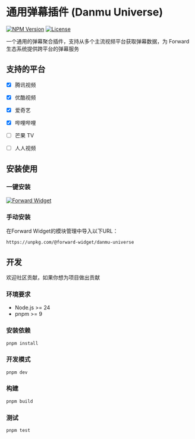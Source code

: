 # 通用弹幕插件 (Danmu Universe)

[![NPM Version](https://img.shields.io/npm/v/@forward-widget/danmu-universe)](https://www.npmjs.com/package/@forward-widget/danmu-universe)
[![License](https://img.shields.io/npm/l/@forward-widget/danmu-universe)](https://github.com/baranwang/forward-widgets)

一个通用的弹幕聚合插件，支持从多个主流视频平台获取弹幕数据，为 Forward 生态系统提供跨平台的弹幕服务

## 支持的平台

- [x] 腾讯视频
- [x] 优酷视频
- [x] 爱奇艺
- [x] 哔哩哔哩
- [ ] 芒果 TV
- [ ] 人人视频


## 安装使用

### 一键安装

[![Forward Widget](https://img.shields.io/badge/dynamic/json?url=http%3A%2F%2Funpkg.com%2F%40forward-widget%2Fdanmu-universe%2Fpackage.json&query=%24.version&prefix=%E9%80%9A%E7%94%A8%E5%BC%B9%E5%B9%95%20v&style=flat-square&label=Forward%20Widget&labelColor=black)](forward://widget?url=https%3A%2F%2Funpkg.com%2F%40forward-widget%2Fdanmu-universe)

### 手动安装

在Forward Widget的模块管理中导入以下URL：

```
https://unpkg.com/@forward-widget/danmu-universe
```

## 开发

欢迎社区贡献，如果你想为项目做出贡献

### 环境要求

- Node.js >= 24
- pnpm >= 9

### 安装依赖

```bash
pnpm install
```

### 开发模式

```bash
pnpm dev
```

### 构建

```bash
pnpm build
```

### 测试

```bash
pnpm test
```
